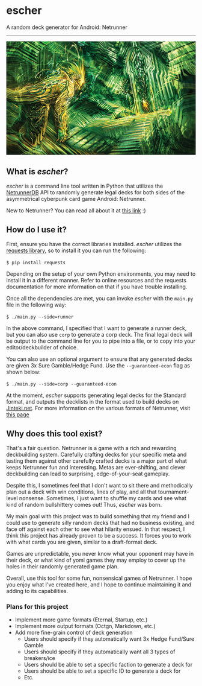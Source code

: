 # escher

A random deck generator for Android: Netrunner

------------------------------------------------------------------------------
<p align="center">
    <img src="escher.jpg">
</p>

## What is _escher_?

_escher_ is a command line tool written in Python that utilizes the
[NetrunnerDB](https://netrunnerdb.com) API to randomly generate legal decks for
both sides of the asymmetrical cyberpunk card game Android: Netrunner.

New to Netrunner? You can read all about it at [this
link](https://nisei.net/about/netrunner) :)

## How do I use it?

First, ensure you have the correct libraries installed. _escher_ utilizes the
[requests library](https://docs.python-requests.org/en/latest/), so to install
it you can run the following:

`$ pip install requests`

Depending on the setup of your own Python environments, you may need to install
it in a different manner. Refer to online resources and the requests
documentation for more information on that if you have trouble installing.

Once all the dependencies are met, you can invoke _escher_ with the `main.py`
file in the following way:

`$ ./main.py --side=runner`

In the above command, I specified that I want to generate a runner deck, but you
can also use `corp` to generate a corp deck. The final legal deck will be output
to the command line for you to pipe into a file, or to copy into your
editor/deckbuilder of choice.

You can also use an optional argument to ensure that any generated decks are
given 3x Sure Gamble/Hedge Fund. Use the `--guaranteed-econ` flag as shown
below:

`$ ./main.py --side=corp --guaranteed-econ`

At the moment, _escher_ supports generating legal decks for the Standard format,
and outputs the decklists in the format used to build decks on
[Jinteki.net](https://jinteki.net). For more information on the various formats
of Netrunner, visit [this page](https://nisei.net/players/supported-formats/)

## Why does this tool exist?

That's a fair question. Netrunner is a game with a rich and rewarding
deckbuilding system. Carefully crafting decks for your specific meta and testing
them against other carefully crafted decks is a major part of what keeps
Netrunner fun and interesting. Metas are ever-shifting, and clever deckbuilding
can lead to surprising, edge-of-your-seat gameplay.

Despite this, I sometimes feel that I don't want to sit there and methodically
plan out a deck with win conditions, lines of play, and all that
tournament-level nonsense. Sometimes, I just want to shuffle my cards and see
what kind of random bullshittery comes out! Thus, _escher_ was born.

My main goal with this project was to build something that my friend and I could
use to generate silly random decks that had no business existing, and face off
against each other to see what hilarity ensued. In that respect, I think this
project has already proven to be a success. It forces you to work with what
cards you are given, similar to a draft-format deck.

Games are unpredictable, you never know what your opponent may have in their
deck, or what kind of yomi games they may employ to cover up the holes in their
randomly generated game plan.

Overall, use this tool for some fun, nonsensical games of Netrunner. I hope you
enjoy what I've created here, and I hope to continue maintaining it and adding
to its capabilities.

### Plans for this project

- Implement more game formats (Eternal, Startup, etc.)
- Implement more output formats (Octgn, Markdown, etc.)
- Add more fine-grain control of deck generation
  - Users should specify if they automatically want 3x Hedge Fund/Sure Gamble
  - Users should specify if they automatically want all 3 types of breakers/ice
  - Users should be able to set a specific faction to generate a deck for
  - Users should be able to set a specific ID to generate a deck for
  - Etc.
